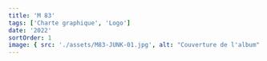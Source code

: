 ```yaml
---
title: 'M 83'
tags: ['Charte graphique', 'Logo']
date: '2022'
sortOrder: 1
image: { src: './assets/M83-JUNK-01.jpg', alt: "Couverture de l'album" }
---
```

